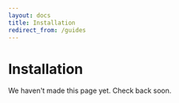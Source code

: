```yaml
---
layout: docs
title: Installation
redirect_from: /guides
---
```


# Installation

We haven't made this page yet. Check back soon.
